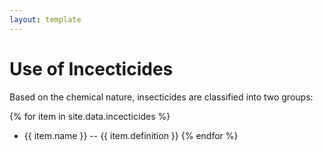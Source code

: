 ```yaml
---
layout: template
---
```


# Use of Incecticides

Based on the chemical nature, insecticides are classified into two groups:

{% for item in site.data.incecticides %}
- {{ item.name }}
-- {{ item.definition }}
{% endfor %}
